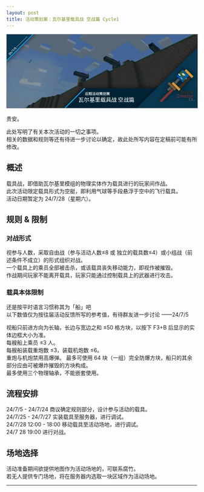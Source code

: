 ```yaml
---
layout: post
title: 活动策划案：瓦尔基里载具战 空战篇 Cycle1
---
```


<img class="scalableimg" style="border: gray 1px;border-style: solid;" src="/img/vsfair1.webp">
  
贵安。  
  
此处写明了有关本次活动的一切之事项。  
相关的数据和规则等还有待进一步讨论以确定，故此处所写内容在定稿前可能有所修改。  

## 概述

载具战，即借助瓦尔基里模组的物理实体作为载具进行的玩家间作战。  
此次活动限定载具形式为空艇，即利用气球等手段悬浮于空中的飞行载具。  
活动日期暂定为 24/7/28（星期六）。  

## 规则 & 限制

### 对战形式

视参与人数，采取自由战（参与活动人数≤8 或 独立的载具数≤4）或小组战（前述条件不成立）的形式组织对战。  
一个载具上的乘员全部被击杀，或该载具丧失移动能力，即视作被摧毁。  
作战期间玩家不能离开载具，玩家只能通过控制载具上的武器进行攻击。  

### 载具本体限制

还是按平时语言习惯称其为「船」吧  
以下数值仅为按往届活动反馈所写的参考值，有待群友进一步讨论 ——24/7/5  

视船只前进方向为长轴，长边与宽边之和 ≤50 格方块，以按下 F3+B 后显示的实体边框大小为准。  
每艘船上乘员 ≤3 人。  
每艘船装载重炮数 ≤3，装载机炮数 ≤6。  
重炮与机炮禁用高爆弹。
最多可使用 64 块（一组）完全防爆方块，船只的其余部分应由可被爆炸摧毁的方块构成。  
最多使用三个物理轴承，不能嵌套使用。  

## 流程安排

24/7/5 - 24/7/24 商议确定规则部分，设计参与活动的载具。  
24/7/25 - 24/7/27 实装载具至服务器，进行调试。  
24/7/28 12:00 - 18:00 移动载具至活动场地，进行调试。  
24/7 28 19:00 进行对战。  

## 场地选择

活动准备期间欲提供地图作为活动场地的，可联系腐竹。  
若无人提供专门场地，将在服务器内选取一块区域作为活动场地。  
  

  ---------------
